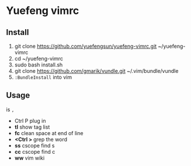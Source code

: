 Yuefeng vimrc
=============

## Install
1. git clone https://github.com/yuefengsun/yuefeng-vimrc.git ~/yuefeng-vimrc
2. cd ~/yuefeng-vimrc
3. sudo bash install.sh
4. git clone https://github.com/gmarik/vundle.git ~/.vim/bundle/vundle
5. `:BundleInstall` into vim

## Usage
<leader> is `,`

* **<Ctrl p>** Ctrl P plug in
* **<leader> tl** show tag list
* **<leader> fc** clean space at end of line
* **<Ctrl \> <Ctrl R>** grep the word
* **<leader> ss** cscope find s
* **<leader> cc** cscope find c
* **<leader> ww** vim wiki
